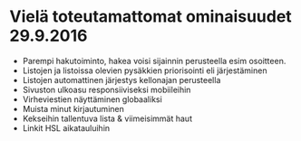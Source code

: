 # Vielä toteutamattomat ominaisuudet 29.9.2016

* Parempi hakutoiminto, hakea voisi sijainnin perusteella esim osoitteen. 
* Listojen ja listoissa olevien pysäkkien priorisointi eli järjestäminen
* Listojen automattinen järjestys kellonajan perusteella
* Sivuston ulkoasu responsiiviseksi mobiileihin
* Virheviestien näyttäminen globaaliksi
* Muista minut kirjautuminen
* Kekseihin tallentuva lista & viimeisimmät haut
* Linkit HSL aikatauluihin
